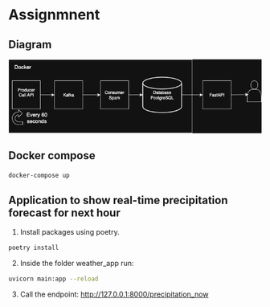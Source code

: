 # Assignmnent

## Diagram

![Diagram](Diagram.png)


## Docker compose

```bash
docker-compose up
```

## Application to show real-time precipitation forecast for next hour

1. Install packages using poetry.
```bash
poetry install

```
2. Inside the folder weather_app run:
```bash
uvicorn main:app --reload
```

3. Call the endpoint:
   http://127.0.0.1:8000/precipitation_now

